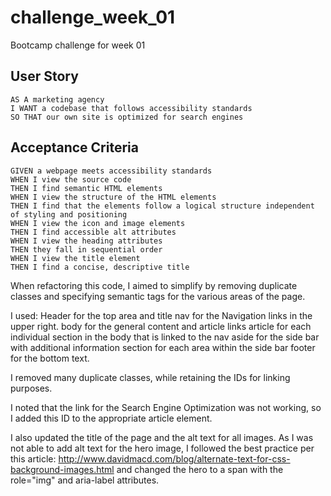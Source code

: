 # challenge_week_01
Bootcamp challenge for week 01



## User Story

```
AS A marketing agency
I WANT a codebase that follows accessibility standards
SO THAT our own site is optimized for search engines
```

## Acceptance Criteria

```
GIVEN a webpage meets accessibility standards
WHEN I view the source code
THEN I find semantic HTML elements
WHEN I view the structure of the HTML elements
THEN I find that the elements follow a logical structure independent of styling and positioning
WHEN I view the icon and image elements
THEN I find accessible alt attributes
WHEN I view the heading attributes
THEN they fall in sequential order
WHEN I view the title element
THEN I find a concise, descriptive title
```

When refactoring this code, I aimed to simplify by removing duplicate classes and specifying semantic tags for the various areas of the page. 

I used: Header for the top area and title
nav for the Navigation links in the upper right.
body for the general content and article links
article for each individual section in the body that is linked to the nav
aside for the side bar with additional information
section for each area within the side bar
footer for the bottom text. 

I removed many duplicate classes, while retaining the IDs for linking purposes. 

I noted that the link for the Search Engine Optimization was not working, so I added this ID to the appropriate article element. 

I also updated the title of the page and the alt text for all images. As I was not able to add alt text for the hero image, I followed the best practice per this article: http://www.davidmacd.com/blog/alternate-text-for-css-background-images.html and changed the hero to a span with the role="img" and aria-label attributes. 